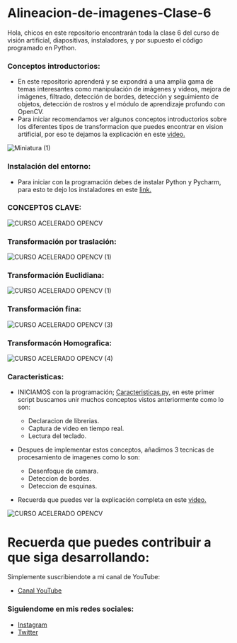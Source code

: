 # Alineacion-de-imagenes-Clase-6
Hola, chicos en este repositorio encontrarán toda la clase 6 del curso de visión artificial, diapositivas, instaladores, y por supuesto el código programado en Python.

### Conceptos introductorios:
- En este repositorio aprenderá y se expondrá a una amplia gama de temas interesantes como manipulación de imágenes y videos, mejora de imágenes, filtrado, detección de bordes, detección y seguimiento de objetos, detección de rostros y el módulo de aprendizaje profundo con OpenCV.
- Para iniciar recomendamos ver algunos conceptos introductorios sobre los diferentes tipos de transformacion que puedes encontrar en vision artificial, por eso te dejamos la explicación en este [video.](https://youtu.be/heA2Q5n2xN0)


![Miniatura (1)](https://user-images.githubusercontent.com/85022752/226739714-675bfffe-ddb2-4e43-bfc0-2301b48fd274.jpg)


### Instalación del entorno:
- Para iniciar con la programación debes de instalar Python y Pycharm, para esto te dejo los instaladores en este [link.](https://drive.google.com/drive/folders/1QY4yvfdcG3BObTwtHJSdWfW-vPyKMiNS?usp=share_link)

### CONCEPTOS CLAVE:


![CURSO ACELERADO OPENCV](https://user-images.githubusercontent.com/85022752/226740435-7f2a41bb-7fe7-473f-8915-b4a1ab20a28b.png)


### Transformación por traslación:

![CURSO ACELERADO OPENCV (1)](https://user-images.githubusercontent.com/85022752/226740870-29487fd0-05b5-4fd1-9c8d-2495acfc6767.png)

### Transformación Euclidiana:

![CURSO ACELERADO OPENCV (1)](https://user-images.githubusercontent.com/85022752/226741008-839b3f8d-79dc-4321-9d96-85a9fa4f8cb7.png)

### Transformación fina:

![CURSO ACELERADO OPENCV (3)](https://user-images.githubusercontent.com/85022752/226741257-61411811-7097-4fab-9cfd-321df07a580b.png)

### Transformacón Homografica:

![CURSO ACELERADO OPENCV (4)](https://user-images.githubusercontent.com/85022752/226741724-6ba578a0-b558-4a9b-aef6-8a6647262541.png)


### Caracteristicas:
- INICIAMOS con la programación; [Caracteristicas.py,](https://github.com/AprendeIngenia/Tecnicas-de-Procesamiento-en-Tiempo-real/blob/7546a1a30d4d599574fe4c3816bd07e0a97938d3/ProcesamientoRT.py) en este primer script buscamos unir muchos conceptos vistos anteriormente como lo son:

  - Declaracion de librerias.
  - Captura de video en tiempo real.
  - Lectura del teclado.
  
- Despues de implementar estos conceptos, añadimos 3 tecnicas de procesamiento de imagenes como lo son:

  - Desenfoque de camara.
  - Deteccion de bordes.
  - Deteccion de esquinas.

- Recuerda que puedes ver la explicación completa en este [video.](https://youtu.be/heA2Q5n2xN0)


![CURSO ACELERADO OPENCV](https://user-images.githubusercontent.com/85022752/225075086-862e76c0-5c5b-40c0-ac3c-86c10252ba43.jpg)


# Recuerda que puedes contribuir a que siga desarrollando:
Simplemente suscribiendote a mi canal de YouTube:
- [Canal YouTube](https://www.youtube.com/channel/UCzwHEOCbsZLjfELperJ6VeQ/videos)

### Siguiendome en mis redes sociales: 
- [Instagram](https://www.instagram.com/santiagsanchezr/)
- [Twitter](https://twitter.com/SantiagSanchezR)

